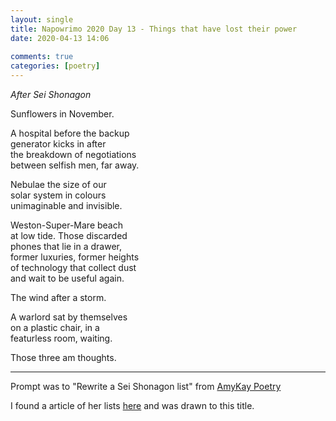 ```yaml
---  
layout: single  
title: Napowrimo 2020 Day 13 - Things that have lost their power  
date: 2020-04-13 14:06  
  
comments: true  
categories: [poetry]  
---  
```

<em>After Sei Shonagon</em>  

Sunflowers in November.  

A hospital before the backup  
generator kicks in after  
the breakdown of negotiations  
between selfish men, far away.  

Nebulae the size of our  
solar system in colours  
unimaginable and invisible.  

Weston-Super-Mare beach  
at low tide. Those discarded  
phones that lie in a drawer,  
former luxuries, former heights  
of technology that collect dust  
and wait to be useful again.  

The wind after a storm.  

A warlord sat by themselves  
on a plastic chair, in a  
featurless room, waiting.  

Those three am thoughts.  

***  

Prompt was to "Rewrite a Sei Shonagon list" from <a href="https://instagram.com/amykaypoetry?igshid=17ak24ogz39u0">AmyKay Poetry</a>  

I found a article of her lists <a href="https://guerrillasemiotics.com/2013/05/sei-shonagons-lists/">here</a> and was drawn to this title.  
